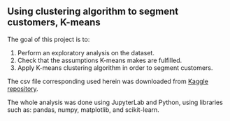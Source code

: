 ## Using clustering algorithm to segment customers, K-means


The goal of this project is to:
  
1) Perform an exploratory analysis on the dataset.
2) Check that the assumptions K-means makes are fulfilled.
3) Apply K-means clustering algorithm in order to segment customers.


The csv file corresponding used herein was downloaded from [Kaggle repository](https://www.kaggle.com/akram24/mall-customers).

The whole analysis was done using JupyterLab and Python, using libraries such as: pandas, numpy, matplotlib, and scikit-learn.


